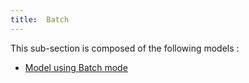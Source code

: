 ```yaml
---
title:  Batch
---
```



This sub-section is composed of the following models :

* [ Model using Batch mode](Batch-Batch)

